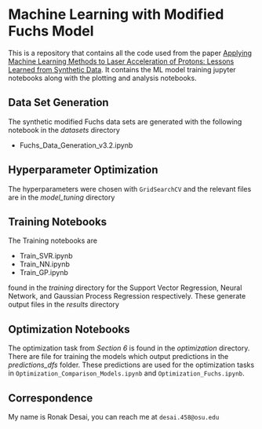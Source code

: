 # Machine Learning with Modified Fuchs Model

This is a repository that contains all the code used from the paper [Applying Machine Learning Methods to Laser Acceleration of Protons: Lessons Learned from Synthetic Data](https://arxiv.org/abs/2307.16036). It contains the ML model training jupyter notebooks along with the plotting and analysis notebooks. 

## Data Set Generation
The synthetic modified Fuchs data sets are generated with the following notebook in the *datasets* directory
- Fuchs_Data_Generation_v3.2.ipynb

## Hyperparameter Optimization
The hyperparameters were chosen with `GridSearchCV` and the relevant files are in the *model_tuning* directory

## Training Notebooks

The Training notebooks are 
- Train_SVR.ipynb
- Train_NN.ipynb
- Train_GP.ipynb

found in the *training* directory for the Support Vector Regression, Neural Network, and Gaussian Process Regression respectively. These generate output files in the *results* directory

## Optimization Notebooks

The optimization task from *Section 6* is found in the *optimization* directory. There are file for training the models which output predictions in the *predictions_dfs* folder. These predictions are used for the optimization tasks in `Optimization_Comparison_Models.ipynb` and `Optimization_Fuchs.ipynb`.

## Correspondence

My name is Ronak Desai, you can reach me at `desai.458@osu.edu`




